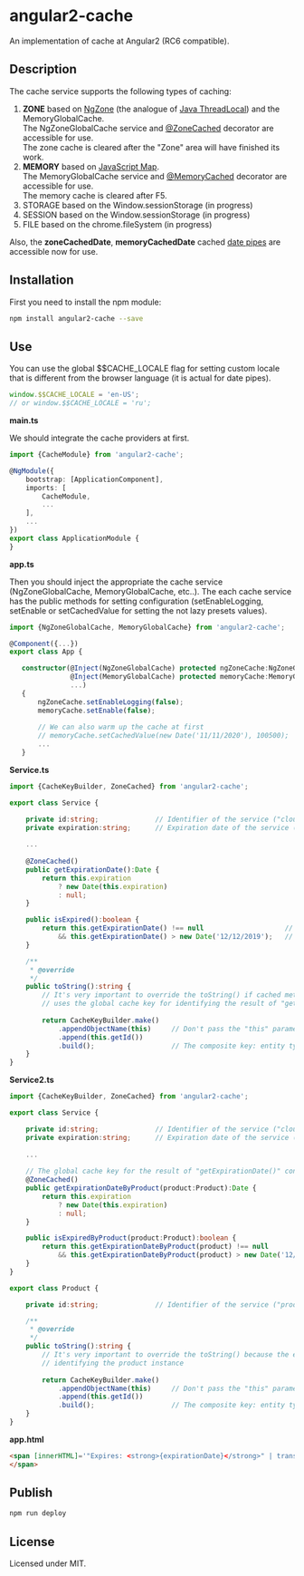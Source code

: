# angular2-cache

An implementation of cache at Angular2 (RC6 compatible).

## Description

The cache service supports the following types of caching:  

1. **ZONE** based on [NgZone](https://angular.io/docs/ts/latest/api/core/index/NgZone-class.html) (the analogue of [Java ThreadLocal](https://docs.oracle.com/javase/8/docs/api/java/lang/ThreadLocal.html)) and the MemoryGlobalCache.  
    The NgZoneGlobalCache service and [@ZoneCached](https://www.typescriptlang.org/docs/handbook/decorators.html) decorator are accessible for use.  
    The zone cache is cleared after the "Zone" area will have finished its work.  
2. **MEMORY** based on [JavaScript Map](https://developer.mozilla.org/ru/docs/Web/JavaScript/Reference/Global_Objects/Map).  
    The MemoryGlobalCache service and [@MemoryCached](https://www.typescriptlang.org/docs/handbook/decorators.html) decorator are accessible for use.  
    The memory cache is cleared after F5.  
3. STORAGE based on the Window.sessionStorage (in progress)  
4. SESSION based on the Window.sessionStorage (in progress)  
5. FILE based on the chrome.fileSystem (in progress)  

Also, the **zoneCachedDate**, **memoryCachedDate** cached [date pipes](https://angular.io/docs/ts/latest/api/common/index/DatePipe-class.html) are accessible now for use.

## Installation

First you need to install the npm module:
```sh
npm install angular2-cache --save
```

## Use

You can use the global $$CACHE_LOCALE flag for setting custom locale that is different from the browser language (it is actual for date pipes).

```javascript
window.$$CACHE_LOCALE = 'en-US';
// or window.$$CACHE_LOCALE = 'ru';
```

**main.ts**

We should integrate the cache providers at first.

```typescript
import {CacheModule} from 'angular2-cache';

@NgModule({
    bootstrap: [ApplicationComponent],
    imports: [
        CacheModule,
        ...
    ],
    ...
})
export class ApplicationModule {
}
```

**app.ts**

Then you should inject the appropriate the cache service (NgZoneGlobalCache, MemoryGlobalCache, etc..).  The each cache
service has the public methods for setting configuration (setEnableLogging, setEnable or setCachedValue for setting the not lazy presets values).

```typescript
import {NgZoneGlobalCache, MemoryGlobalCache} from 'angular2-cache';

@Component({...})
export class App {

   constructor(@Inject(NgZoneGlobalCache) protected ngZoneCache:NgZoneGlobalCache,  // If we want to use ZONE cache
               @Inject(MemoryGlobalCache) protected memoryCache:MemoryGlobalCache,  // If we want to use MEMORY cache
               ...) 
   {
       ngZoneCache.setEnableLogging(false);                                         // By default, the smart logger is enabled
       memoryCache.setEnable(false);                                                // By default, the cache is enabled
       
       // We can also warm up the cache at first
       // memoryCache.setCachedValue(new Date('11/11/2020'), 100500);
       ...
   }
```

**Service.ts**
```typescript
import {CacheKeyBuilder, ZoneCached} from 'angular2-cache';

export class Service {

    private id:string;              // Identifier of the service ("cloud-1", "cloud-2", ...)
    private expiration:string;      // Expiration date of the service ("Sun Jul 30 2017 03:00:00 GMT+0300 (Russia TZ 2 Standard Time)", ...)
    
    ...
    
    @ZoneCached()
    public getExpirationDate():Date {
        return this.expiration
            ? new Date(this.expiration)
            : null;
    }

    public isExpired():boolean {
        return this.getExpirationDate() !== null                    // The first invoke - the code of <getExpirationDate> is executed
            && this.getExpirationDate() > new Date('12/12/2019');   // The second invoke - the code of <getExpirationDate> is NOT executed, and the result is taken from the cache     
    }

    /**
     * @override
     */
    public toString():string {
        // It's very important to override the toString() if cached method has no input arguments because the engine
        // uses the global cache key for identifying the result of "getExpirationDate()" for the each service instance
        
        return CacheKeyBuilder.make()
            .appendObjectName(this)     // Don't pass the "this" parameter to "append" method into "toString" code section!
            .append(this.getId())
            .build();                   // The composite key: entity type + entity Id
    }
}
```

**Service2.ts**
```typescript
import {CacheKeyBuilder, ZoneCached} from 'angular2-cache';

export class Service {

    private id:string;              // Identifier of the service ("cloud-1", "cloud-2", ...)
    private expiration:string;      // Expiration date of the service ("Sun Jul 30 2017 03:00:00 GMT+0300 (Russia TZ 2 Standard Time)", ...)
    
    ...
    
    // The global cache key for the result of "getExpirationDate()" contains product id and uses it automatically
    @ZoneCached()
    public getExpirationDateByProduct(product:Product):Date {
        return this.expiration
            ? new Date(this.expiration)
            : null;
    }

    public isExpiredByProduct(product:Product):boolean {
        return this.getExpirationDateByProduct(product) !== null                     // The first invoke - the code of <getExpirationDate> is executed
            && this.getExpirationDateByProduct(product) > new Date('12/12/2019');    // The second invoke - the code of <getExpirationDate> is NOT executed, and the result is taken from the cache     
    }
}

export class Product {

    private id:string;              // Identifier of the service ("product-1", "product-2", ...)

    /**
     * @override
     */
    public toString():string {
        // It's very important to override the toString() because the engine uses the global cache key for 
        // identifying the product instance
        
        return CacheKeyBuilder.make()
            .appendObjectName(this)     // Don't pass the "this" parameter to "append" method into "toString" code section!
            .append(this.getId())
            .build();                   // The composite key: entity type + entity Id
    }
}
```

**app.html**
```html
<span [innerHTML]='"Expires: <strong>{expirationDate}</strong>" | translate: { expirationDate: ( expirationDate | zoneCachedDate: "yyyy-MM-dd" ) }'>
</span>
```

## Publish

```sh
npm run deploy
```

## License

Licensed under MIT.